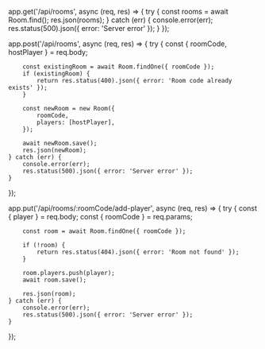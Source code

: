app.get('/api/rooms', async (req, res) => {
    try {
        const rooms = await Room.find();
        res.json(rooms);
    } catch (err) {
        console.error(err);
        res.status(500).json({ error: 'Server error' });
    }
});


app.post('/api/rooms', async (req, res) => {
    try {
        const { roomCode, hostPlayer } = req.body;

        const existingRoom = await Room.findOne({ roomCode });
        if (existingRoom) {
            return res.status(400).json({ error: 'Room code already exists' });
        }

        const newRoom = new Room({
            roomCode,
            players: [hostPlayer],
        });

        await newRoom.save();
        res.json(newRoom);
    } catch (err) {
        console.error(err);
        res.status(500).json({ error: 'Server error' });
    }
});

app.put('/api/rooms/:roomCode/add-player', async (req, res) => {
    try {
        const { player } = req.body;
        const { roomCode } = req.params;

        const room = await Room.findOne({ roomCode });

        if (!room) {
            return res.status(404).json({ error: 'Room not found' });
        }

        room.players.push(player);
        await room.save();

        res.json(room);
    } catch (err) {
        console.error(err);
        res.status(500).json({ error: 'Server error' });
    }
});
